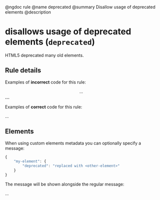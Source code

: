 @ngdoc rule
@name deprecated
@summary Disallow usage of deprecated elements
@description

# disallows usage of deprecated elements (`deprecated`)

HTML5 deprecated many old elements.

## Rule details

Examples of **incorrect** code for this rule:

<validate name="incorrect" rules="deprecated">
    <center>...</center>
    <big>...</big>
</validate>

Examples of **correct** code for this rule:

<validate name="correct" rules="deprecated">
    <main>...</main>
</validate>

## Elements

When using custom elements metadata you can optionally specify a message:

```js
{
    "my-element": {
        "deprecated": "replaced with <other-element>"
    }
}
```

The message will be shown alongside the regular message:

<validate name="custom-message" rules="deprecated" elements="deprecated.json">
    <my-element>...</my-element>
</validate>
